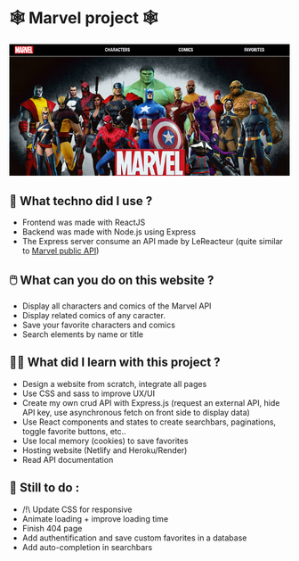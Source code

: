 # 🕸️ Marvel project 🕸️

[![homepage of Marvel website](https://github.com/Pops47/marvel-frontend/blob/main/src/assets/images/marvel-readme.png 'Go to Marvel website')](https://marvel-technical-test.netlify.app/)

## 🧰 What techno did I use ?

- Frontend was made with ReactJS
- Backend was made with Node.js using Express
- The Express server consume an API made by LeReacteur (quite similar to [Marvel public API](https://developer.marvel.com/))

## 🖱️ What can you do on this website ?

- Display all characters and comics of the Marvel API
- Display related comics of any caracter.
- Save your favorite characters and comics
- Search elements by name or title

## 👩‍💻 What did I learn with this project ?

- Design a website from scratch, integrate all pages
- Use CSS and sass to improve UX/UI
- Create my own crud API with Express.js (request an external API, hide API key, use asynchronous fetch on front side to display data)
- Use React components and states to create searchbars, paginations, toggle favorite buttons, etc..
- Use local memory (cookies) to save favorites
- Hosting website (Netlify and Heroku/Render)
- Read API documentation

## 🚀 Still to do :

- /!\ Update CSS for responsive 
- Animate loading + improve loading time
- Finish 404 page
- Add authentification and save custom favorites in a database
- Add auto-completion in searchbars
